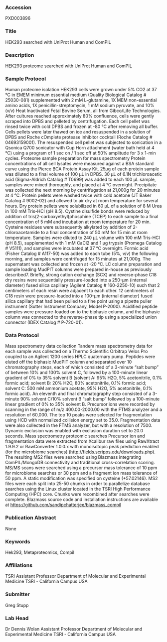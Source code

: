 ### Accession
PXD003896

### Title
HEK293 searched with UniProt Human and ComPIL

### Description
HEK293 proteome searched with UniProt Human and ComPIL

### Sample Protocol
Human proteome isolation HEK293 cells were grown under 5% CO2 at 37 °C in EMEM minimum essential medium (Quality Biological Catalog # 25030-081) supplemented with 2 mM L-glutamine, 1X MEM non-essential amino acids, 1X penicillin-streptomycin, 1 mM sodium pyruvate, and 10% (v/v) Heat Inactivated Fetal Bovine Serum, all from Gibco/Life Technologies. After cultures reached approximately 80% confluence, cells were gently scraped into DPBS and pelleted by centrifugation. Each cell pellet was rinsed twice with cold DPBS and frozen at -80 °C after removing all buffer. Cells pellets were later thawed on ice and resuspended in a solution of DPBS and Roche cOmplete protease inhibitor cocktail (Roche Catalog # 04693159001). The resuspended cell pellet was subjected to sonication in a Qsonica Q700 sonicator with Cup Horn attachment (water bath held at 4 °C) using a program of 1 sec on / 1 sec off at 50% amplitude for 3 x 1-min cycles.  Proteome sample preparation for mass spectrometry Protein concentrations of all cell lysates were measured against a BSA standard curve using the Pierce BCA Protein Assay Kit. 25µg of each protein sample was diluted to a final volume of 100 µL in DPBS.  30 µL of 6.1N trichloroacetic acid (Sigma-Aldrich Catalog # T0699) was added to each 100 µL sample, samples were mixed thoroughly, and placed at 4 °C overnight. Precipitate was collected the next morning by centrifugation at 21,000g for 20 minutes at 4 °C. Protein pellets were washed twice with cold acetone (JT Baker Catalog # 9002-02) and allowed to air dry at room temperature for several hours. Dry protein pellets were solubilized in 60 µL of a solution of 8 M Urea in 100 mM Tris-HCl (pH 8.5). Cystine disulfide bonds were reduced by addition of tris(2-carboxyethyl)phosphine (TCEP) to each sample to a final concentration of 5 mM and incubation at room temperature for 20 min. Cysteine residues were subsequently alkylated by addition of 2-chloroacetamide to a final concentration of 50 mM for 15 min at room temperature. Samples were diluted to 240 µL volume with 100 mM Tris-HCl (pH 8.5), supplemented with 1 mM CaCl2 and 1 µg trypsin (Promega Catalog # V5111), and samples were incubated at 37 °C overnight. Formic acid (Fisher Catalog # A117-50) was added to each tube (5%, v/v) the following morning, and samples were centrifuged for 15 minutes at 21,000g. The supernatant was collected and frozen at -20 °C.  LC column preparation and sample loading MudPIT columns were prepared in-house as previously described7. Briefly, strong cation exchange (SCX) and reverse-phase C18 dry resins were sequentially pressure-loaded into a 250-µm (internal diameter) fused silica capillary (Agilent Catalog # 160-2250-10) such that 2 centimeters of each resin were adjacent to each other. 12 centimeters of C18 resin were pressure-loaded into a 100-µm (internal diameter) fused silica capillary that had been pulled to a fine point using a pipette puller instrument (Sutter Instrument Company, Model P-2000). Acidified peptide samples were pressure-loaded on to the biphasic column, and the biphasic column was connected to the reverse-phase tip using a specialized union connector (IDEX Catalog # P-720-01).

### Data Protocol
Mass spectrometry data collection Tandem mass spectrometry data for each sample was collected on a Thermo Scientific Orbitrap Velos Pro coupled to an Agilent 1200 series HPLC quaternary pump. Peptides were eluted off the biphasic MudPIT column and separated over 10 chromatography steps, each of which consisted of a 3-minute “salt bump” of between 10% and 100% solvent C, followed by a 100-minute linear gradient of 0% to 35% solvent B (solvent A: 95% H2O, 5% acetonitrile, 0.1% formic acid; solvent B: 20% H2O, 80% acetonitrile, 0.1% formic acid; solvent C: 500 mM ammonium acetate, 95% H2O, 5% acetonitrile, 0.1% formic acid). An eleventh and final chromatography step consisted of a 3-minute 90% solvent C/10% solvent B “salt bump” followed by a 100-minute linear gradient of 0% to 35% solvent B. Precursor ions were recorded by scanning in the range of m/z 400.00-2000.00 with the FTMS analyzer and a resolution of 60,000. The top 10 peaks were selected for fragmentation using HCD with normalized collision energy set to 35.0. Fragmentation data were also collected in the FTMS analyzer, but with a resolution of 7500. Dynamic exclusion was enabled with exclusion duration set to 20.0 seconds.  Mass spectrometry proteomic searches Precursor ion and fragmentation data were extracted from Xcalibur raw files using RawXtract 1.9.9.2 or RawConverter 1.0.0.x with monoisotopic peak prediction enabled (for the microbiome searches) (http://fields.scripps.edu/downloads.php). The resulting MS2 files were searched using Blazmass integrating ComPIL/MongoDB connectivity and traditional cross-correlation scoring. MS/MS scans were searched using a precursor mass tolerance of 10 ppm for microbiome searches or 30 ppm and a fragment ion mass tolerance of 50 ppm. A static modification was specified on cysteine (+57.02146). MS2 files were each split into 25-50 chunks in order to parallelize database searches using the Linux cluster located in the TSRI High Performance Computing (HPC) core. Chunks were recombined after searches were complete. Blazmass source code and installation instructions are available at https://github.com/sandipchatterjee/blazmass_compil

### Publication Abstract
None

### Keywords
Hek293, Metaproteomics, Compil

### Affiliations
TSRI
Assistant Professor Department of Molecular and Experimental Medicine  TSRI - California Campus USA

### Submitter
Greg Stupp

### Lab Head
Dr Dennis Wolan
Assistant Professor Department of Molecular and Experimental Medicine  TSRI - California Campus USA


